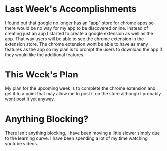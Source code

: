 # Last Week's Accomplishments

I found out that google no longer has an "app" store for chrome apps so there would be no way for my app to be discovered online. Instead of creating just an app I started to create a google extension as well as the app. That way users will be able to see the chrome extension in the extension store. The chrome extension wont be able to have as many features as the app so my plan is to prompt the users to download the app if they would like the additional features.

# This Week's Plan

My plan for the upcoming week is to complete the chrome extension and get it to a point that may allow me to post it on the store although I probably wont post it yet anyway.

# Anything Blocking?

There isn't anything blocking, I have been moving a little slower simply due to the learning curve. I have been spending a lot of my time watching youtube videos.
